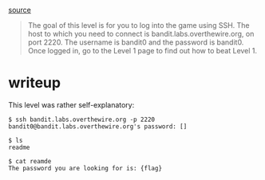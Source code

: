 [source](https://overthewire.org/wargames/bandit/bandit0.html)
> The goal of this level is for you to log into the game using SSH. The host to which you need to connect is bandit.labs.overthewire.org, on port 2220. The username is bandit0 and the password is bandit0. Once logged in, go to the Level 1 page to find out how to beat Level 1.

# writeup
This level was rather self-explanatory:
```
$ ssh bandit.labs.overthewire.org -p 2220
bandit0@bandit.labs.overthewire.org's password: []

$ ls
readme

$ cat reamde
The password you are looking for is: {flag}
```
